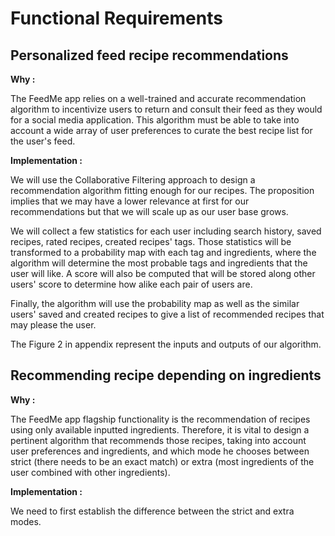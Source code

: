 # Functional Requirements

## Personalized feed recipe recommendations

**Why :**

The FeedMe app relies on a well-trained and accurate recommendation algorithm to incentivize users to return and consult their feed as they would for a social media application. This algorithm must be able to take into account a wide array of user preferences to curate the best recipe list for the user's feed.

**Implementation :**

We will use the Collaborative Filtering approach to design a recommendation algorithm fitting enough for our recipes. The proposition implies that we may have a lower relevance at first for our recommendations but that we will scale up as our user base grows.

We will collect a few statistics for each user including search history, saved recipes, rated recipes, created recipes' tags. Those statistics will be transformed to a probability map with each tag and ingredients, where the algorithm will determine the most probable tags and ingredients that the user will like. A score will also be computed that will be stored along other users' score to determine how alike each pair of users are. 

Finally, the algorithm will use the probability map as well as the similar users' saved and created recipes to give a list of recommended recipes that may please the user.

The Figure 2 in appendix represent the inputs and outputs of our algorithm.

## Recommending recipe depending on ingredients

**Why :**

The FeedMe app flagship functionality is the recommendation of recipes using only available inputted ingredients. Therefore, it is vital to design a pertinent algorithm that recommends those recipes, taking into account user preferences and ingredients, and which mode he chooses between strict (there needs to be an exact match) or extra (most ingredients of the user combined with other ingredients).

**Implementation :**

We need to first establish the difference between the strict and extra modes.